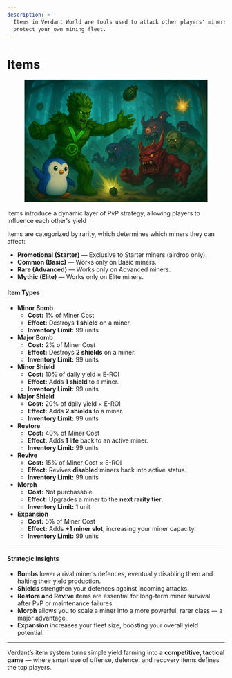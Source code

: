 ```yaml
---
description: >-
  Items in Verdant World are tools used to attack other players' miners or
  protect your own mining fleet.
---
```


# Items

<figure><img src="../../.gitbook/assets/fightttt.png" alt=""><figcaption></figcaption></figure>

Items introduce a dynamic layer of PvP strategy, allowing players to influence each other's yield&#x20;

Items are categorized by rarity, which determines which miners they can affect:

* **Promotional (Starter)** — Exclusive to Starter miners (airdrop only).
* **Common (Basic)** — Works only on Basic miners.
* **Rare (Advanced)** — Works only on Advanced miners.
* **Mythic (Elite)** — Works only on Elite miners.

#### Item Types

* **Minor Bomb**
  * **Cost:** 1% of Miner Cost
  * **Effect:** Destroys **1 shield** on a miner.
  * **Inventory Limit:** 99 units
* **Major Bomb**
  * **Cost:** 2% of Miner Cost
  * **Effect:** Destroys **2 shields** on a miner.
  * **Inventory Limit:** 99 units
* **Minor Shield**
  * **Cost:** 10% of daily yield × E-ROI
  * **Effect:** Adds **1 shield** to a miner.
  * **Inventory Limit:** 99 units
* **Major Shield**
  * **Cost:** 20% of daily yield × E-ROI
  * **Effect:** Adds **2 shields** to a miner.
  * **Inventory Limit:** 99 units
* **Restore**
  * **Cost:** 40% of Miner Cost
  * **Effect:** Adds **1 life** back to an active miner.
  * **Inventory Limit:** 99 units
* **Revive**
  * **Cost:** 15% of Miner Cost × E-ROI
  * **Effect:** Revives **disabled** miners back into active status.
  * **Inventory Limit:** 99 units
* **Morph**
  * **Cost:** Not purchasable
  * **Effect:** Upgrades a miner to the **next rarity tier**.
  * **Inventory Limit:** 1 unit
* **Expansion**
  * **Cost:** 5% of Miner Cost
  * **Effect:** Adds **+1 miner slot**, increasing your miner capacity.
  * **Inventory Limit:** 99 units

***

#### Strategic Insights

* **Bombs** lower a rival miner’s defences, eventually disabling them and halting their yield production.
* **Shields** strengthen your defences against incoming attacks.
* **Restore and Revive** items are essential for long-term miner survival after PvP or maintenance failures.
* **Morph** allows you to scale a miner into a more powerful, rarer class — a major advantage.
* **Expansion** increases your fleet size, boosting your overall yield potential.

***

Verdant’s item system turns simple yield farming into a **competitive, tactical game** — where smart use of offense, defence, and recovery items defines the top players.
